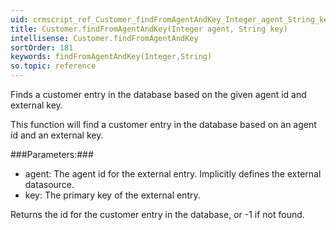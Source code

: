 ```yaml
---
uid: crmscript_ref_Customer_findFromAgentAndKey_Integer_agent_String_key
title: Customer.findFromAgentAndKey(Integer agent, String key)
intellisense: Customer.findFromAgentAndKey
sortOrder: 181
keywords: findFromAgentAndKey(Integer,String)
so.topic: reference
---
```


Finds a customer entry in the database based on the given agent id and external key.

This function will find a customer entry in the database based on an agent id and an external key.



###Parameters:###


 - agent: The agent id for the external entry. Implicitly defines the external datasource.
 - key: The primary key of the external entry.


Returns the id for the customer entry in the database, or -1 if not found.


